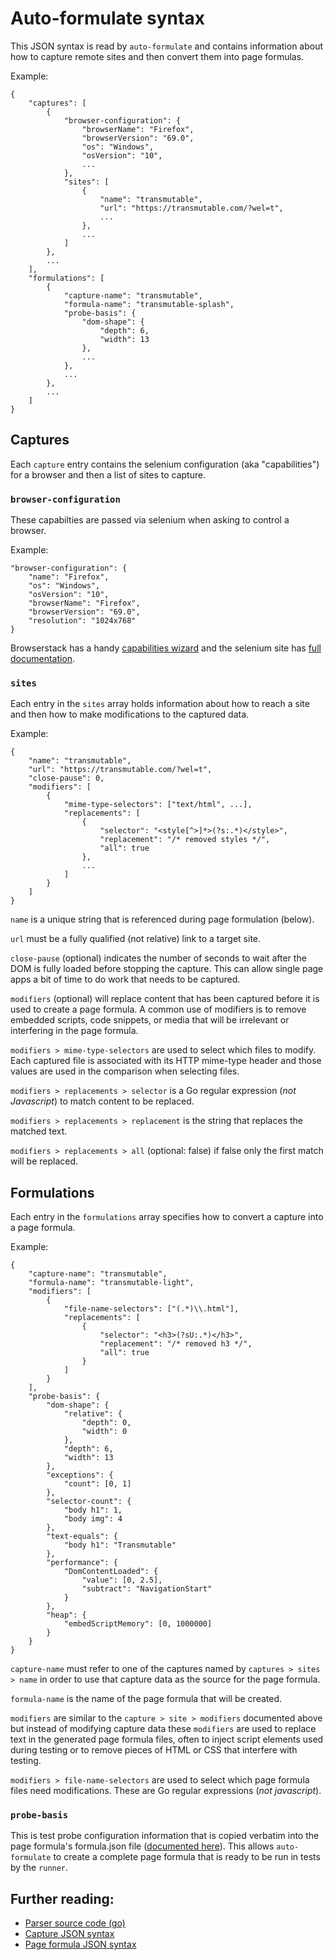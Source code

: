 # Auto-formulate syntax

This JSON syntax is read by `auto-formulate` and contains information about how to capture remote sites and then convert them into page formulas.

Example:

	{
		"captures": [
			{
				"browser-configuration": {
					"browserName": "Firefox",
					"browserVersion": "69.0",
					"os": "Windows",
					"osVersion": "10",
					...
				},
				"sites": [
					{
						"name": "transmutable",
						"url": "https://transmutable.com/?wel=t",
						...
					},
					...
				]
			},
			...
		],
		"formulations": [
			{
				"capture-name": "transmutable",
				"formula-name": "transmutable-splash",
				"probe-basis": {
					"dom-shape": {
						"depth": 6,
						"width": 13
					},
					...
				},
				...
			},
			...
		]
	}

## Captures

Each `capture` entry contains the selenium configuration (aka "capabilities") for a browser and then a list of sites to capture.

### `browser-configuration`

These capabilties are passed via selenium when asking to control a browser.

Example:

	"browser-configuration": {
		"name": "Firefox",
		"os": "Windows",
		"osVersion": "10",
		"browserName": "Firefox",
		"browserVersion": "69.0",
		"resolution": "1024x768"
	}

Browserstack has a handy [capabilities wizard](https://www.browserstack.com/automate/capabilities) and the selenium site has [full documentation](https://github.com/SeleniumHQ/selenium/wiki/DesiredCapabilities).

### `sites`

Each entry in the `sites` array holds information about how to reach a site and then how to make modifications to the captured data.

Example:

	{
		"name": "transmutable",
		"url": "https://transmutable.com/?wel=t",
		"close-pause": 0,
		"modifiers": [
			{
				"mime-type-selectors": ["text/html", ...],
				"replacements": [
					{
						"selector": "<style[^>]*>(?s:.*)</style>",
						"replacement": "/* removed styles */",
						"all": true
					},
					...
				]
			}
		]
	}

`name` is a unique string that is referenced during page formulation (below).

`url` must be a fully qualified (not relative) link to a target site.

`close-pause` (optional) indicates the number of seconds to wait after the DOM is fully loaded before stopping the capture. This can allow single page apps a bit of time to do work that needs to be captured.

`modifiers` (optional) will replace content that has been captured before it is used to create a page formula. A common use of modifiers is to remove embedded scripts, code snippets, or media that will be irrelevant or interfering in the page formula.

`modifiers > mime-type-selectors` are used to select which files to modify. Each captured file is associated with its HTTP mime-type header and those values are used in the comparison when selecting files.

`modifiers > replacements > selector` is a Go regular expression (*not Javascript*) to match content to be replaced.

`modifiers > replacements > replacement` is the string that replaces the matched text.

`modifiers > replacements > all` (optional: false) if false only the first match will be replaced.

## Formulations

Each entry in the `formulations` array specifies how to convert a capture into a page formula.

Example: 

	{
		"capture-name": "transmutable",
		"formula-name": "transmutable-light",
		"modifiers": [
			{
				"file-name-selectors": ["(.*)\\.html"],
				"replacements": [
					{
						"selector": "<h3>(?sU:.*)</h3>",
						"replacement": "/* removed h3 */",
						"all": true
					}
				]
			}
		],
		"probe-basis": {
			"dom-shape": {
				"relative": {
					"depth": 0,
					"width": 0
				},
				"depth": 6,
				"width": 13
			},
			"exceptions": {
				"count": [0, 1]
			},
			"selector-count": {
				"body h1": 1,
				"body img": 4
			},
			"text-equals": {
				"body h1": "Transmutable"
			},
			"performance": {
				"DomContentLoaded": {
					"value": [0, 2.5],
					"subtract": "NavigationStart"
				}
			},
			"heap": {
				"embedScriptMemory": [0, 1000000]
			}
		}
	}

`capture-name` must refer to one of the captures named by `captures > sites > name` in order to use that capture data as the source for the page formula.

`formula-name` is the name of the page formula that will be created.

`modifiers` are similar to the `capture > site > modifiers` documented above but instead of modifying capture data these `modifiers` are used to replace text in the generated page formula files, often to inject script elements used during testing or to remove pieces of HTML or CSS that interfere with testing. 

`modifiers > file-name-selectors` are used to select which page formula files need modifications. These are Go regular expressions (*not javascript*).

### `probe-basis`

This is test probe configuration information that is copied verbatim into the page formula's formula.json file ([documented here](PAGE_FORMULA_SYNTAX.md)). This allows `auto-formulate` to create a complete page formula that is ready to be run in tests by the `runner`.

## Further reading:
- [Parser source code (go)](https://github.com/cowpaths/web-embed-lab/blob/master/go/src/wel/formulas/auto-formulas.go)
- [Capture JSON syntax](./CAPTURE_SYNTAX.md)
- [Page formula JSON syntax](./PAGE_FORMULA_SYNTAX.md)
